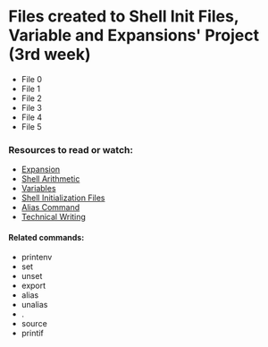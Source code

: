 # Files created to Shell Init Files, Variable and Expansions' Project (3rd week)

- File 0
- File 1
- File 2
- File 3
- File 4
- File 5

### Resources to read or watch:

- [Expansion](http://linuxcommand.org/lc3_lts0080.php)
- [Shell Arithmetic](https://www.gnu.org/software/bash/manual/html_node/Shell-Arithmetic.html)
- [Variables](https://intranet.hbtn.io/rltoken/vjgJv9-2mvkhoMT05Mk-VA)
- [Shell Initialization Files](https://intranet.hbtn.io/rltoken/0DxDIIG_UpoM7cKGhsuVWw)
- [Alias Command](https://intranet.hbtn.io/rltoken/vOCzCs3YAUxGZlfD4PTeeg)
- [Technical Writing](https://intranet.hbtn.io/rltoken/-f0eRmOjXoyySeqW6xvc7Q)

#### Related commands:

- printenv
- set
- unset
- export
- alias
- unalias
- .
- source
- printif
